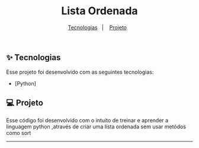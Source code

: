 <h1 align="center">
  Lista Ordenada
</h1>

<p align="center">
  <a href="#-tecnologias">Tecnologias</a>&nbsp;&nbsp;&nbsp;|&nbsp;&nbsp;&nbsp;
  <a href="#-projeto">Projeto</a>&nbsp;&nbsp;&nbsp;
  
</p>


<br>

## ✨ Tecnologias

Esse projeto foi desenvolvido com as seguintes tecnologias:

- [Python] 

## 💻 Projeto

Esse código foi desenvolvido com o intuito de treinar e aprender a linguagem python ,através de criar uma lista ordenada sem usar metódos como sort 



---
